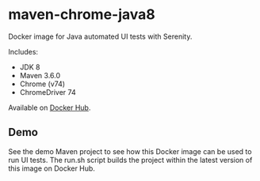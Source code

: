 # maven-chrome-java8

Docker image for Java automated UI tests with Serenity.

Includes:

* JDK 8
* Maven 3.6.0
* Chrome (v74)
* ChromeDriver 74

Available on [Docker Hub](https://hub.docker.com/r/zabolennyi/maven-chrome-java8/).

## Demo

See the demo Maven project to see how this Docker image can be used to run UI tests. 
The run.sh script builds the project within the latest version of this image on Docker Hub.
